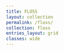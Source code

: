 ```yaml
---
title: FLOSS
layout: collection
permalink: /floss/
collection: floss
entries_layout: grid
classes: wide
---
```

